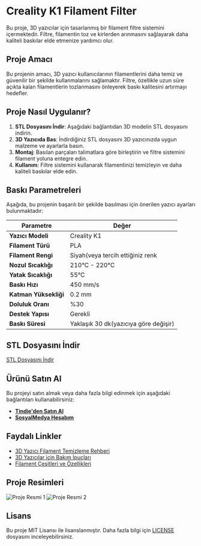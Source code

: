 # Creality K1 Filament Filter

Bu proje, 3D yazıcılar için tasarlanmış bir filament filtre sistemini içermektedir. Filtre, filamentin toz ve kirlerden arınmasını sağlayarak daha kaliteli baskılar elde etmenize yardımcı olur.

## Proje Amacı

Bu projenin amacı, 3D yazıcı kullanıcılarının filamentlerini daha temiz ve güvenilir bir şekilde kullanmalarını sağlamaktır. Filtre, özellikle uzun süre açıkta kalan filamentlerin tozlanmasını önleyerek baskı kalitesini artırmayı hedefler.

## Proje Nasıl Uygulanır?

1. **STL Dosyasını İndir**: Aşağıdaki bağlantıdan 3D modelin STL dosyasını indirin.
2. **3D Yazıcıda Bas**: İndirdiğiniz STL dosyasını 3D yazıcınızda uygun malzeme ve ayarlarla basın.
3. **Montaj**: Basılan parçaları talimatlara göre birleştirin ve filtre sistemini filament yoluna entegre edin.
4. **Kullanım**: Filtre sistemini kullanarak filamentinizi temizleyin ve daha kaliteli baskılar elde edin.

## Baskı Parametreleri

Aşağıda, bu projenin başarılı bir şekilde basılması için önerilen yazıcı ayarları bulunmaktadır:

| Parametre            | Değer                           |
|----------------------|---------------------------------|
| **Yazıcı Modeli**    | Creality K1                     |
| **Filament Türü**    | PLA                             |
| **Filament Rengi**   | Siyah(veya tercih ettiğiniz renk|
| **Nozul Sıcaklığı**  | 210°C - 220°C                   |
| **Yatak Sıcaklığı**  | 55°C                            |
| **Baskı Hızı**       | 450 mm/s                        |
| **Katman Yüksekliği**| 0.2 mm                          |
| **Doluluk Oranı**    | %30                             |
| **Destek Yapısı**    | Gerekli                         |
| **Baskı Süresi**     | Yaklaşık 30 dk(yazıcıya göre değişir)|

## STL Dosyasını İndir

[STL Dosyasını İndir](link_to_stl_file)

## Ürünü Satın Al

Bu projeyi satın almak veya daha fazla bilgi edinmek için aşağıdaki bağlantıları kullanabilirsiniz:

- **[Tindie'den Satın Al](link_to_tindie_product)**
- **[SosyalMedya Hesabım](link_to_social_media)**

## Faydalı Linkler

- [3D Yazıcı Filament Temizleme Rehberi](link_to_guide)
- [3D Yazıcılar için Bakım İpuçları](link_to_maintenance_tips)
- [Filament Çeşitleri ve Özellikleri](link_to_filament_types)

## Proje Resimleri

![Proje Resmi 1](link_to_image_1)
![Proje Resmi 2](link_to_image_2)

## Lisans

Bu proje MIT Lisansı ile lisanslanmıştır. Daha fazla bilgi için [LICENSE](LICENSE) dosyasını inceleyebilirsiniz.
